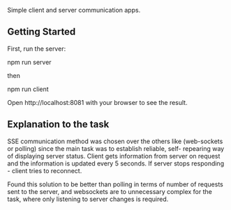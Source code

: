Simple client and server communication apps.

## Getting Started

First, run the server:

npm run server

then

npm run client

Open http://localhost:8081 with your browser to see the result.


## Explanation to the task

SSE communication method was chosen over the others like (web-sockets or polling) since the main task was to establish reliable, self- repearing way of displaying server status. Client gets information from server on request and the information is updated every 5 seconds. If server stops responding - client tries to reconnect.

Found this solution to be better than polling in terms of number of requests sent to the server, and websockets are to unnecessary complex for the task, where only listening to server changes is required.
